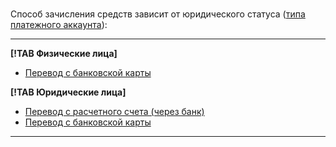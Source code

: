 <br/>Способ зачисления средств зависит от юридического статуса ([типа платежного аккаунта](../concepts/billing-account.md#ba-types)):

---

**[!TAB Физические лица]**

- [Перевод с банковской карты](payment-methods-individual.md#debit-card) 

       
**[!TAB Юридические лица]**

- [Перевод с расчетного счета (через банк)](payment-methods-business.md)
- [Перевод с банковской карты](payment-methods-card-business.md)

    
---   
       
